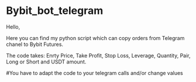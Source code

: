 # Bybit_bot_telegram

Hello, 

Here you can find my python script which can copy orders from Telegram chanel to Bybit Futures.

The code takes: Enrty Price, Take Profit, Stop Loss, Leverage, Quantity, Pair, Long or Short and USDT amount.


#You have to adapt the code to your telegram calls and/or change values


